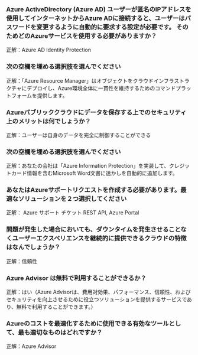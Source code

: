 ### Azure ActiveDirectory (Azure AD) ユーザーが匿名のIPアドレスを使用してインターネットからAzure ADに接続すると、ユーザーはパスワードを変更するように自動的に要求する設定が必要です。  そのためどのAzureサービスを使用する必要がありますか？

正解：Azure AD Identity Protection

### 次の空欄を埋める選択肢を選んでください

正解：「Azure Resource Manager」はオブジェクトをクラウドインフラストラクチャにデプロイし、Azure環境全体に一貫性を維持するためのコマンドプラットフォームを提供します。

### Azureパブリッククラウドにデータを保存する上でのセキュリティ上のメリットは何でしょうか？

正解：ユーザーは自身のデータを完全に制御することができる

### 次の空欄を埋める選択肢を選んでください

正解：あなたの会社は「Azure Information Protection」を実装して、クレジットカード情報を含むMicrosoft Word文書に透かしを自動的に追加します。

### あなたはAzureサポートリクエストを作成する必要があります。最適なソリューションを２つ選択してください

正解： Azure サポート チケット REST API, Azure Portal

### 問題が発生した場合においても、ダウンタイムを発生させることなくユーザーエクスペリエンスを継続的に提供できるクラウドの特徴はなんでしょうか？

正解：信頼性

### Azure Advisor は無料で利用することができるか？

正解：はい（Azure Advisorは、費用対効果、パフォーマンス、信頼性、およびセキュリティを向上させるために役立つソリューションを提供するサービスであり、無料で利用することができます。）

### Azureのコストを最適化するために使用できる有効なツールとして、最も適切なものはどれですか？

正解：Azure Advisor

